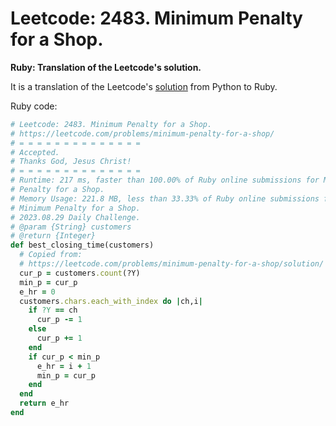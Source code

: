# Leetcode: 2483. Minimum Penalty for a Shop. 

**Ruby: Translation of the Leetcode's solution.**

It is a translation of the Leetcode's [solution](https://leetcode.com/problems/minimum-penalty-for-a-shop/solution/) from Python to Ruby.

Ruby code:
```Ruby
# Leetcode: 2483. Minimum Penalty for a Shop. 
# https://leetcode.com/problems/minimum-penalty-for-a-shop/
# = = = = = = = = = = = = = =
# Accepted.
# Thanks God, Jesus Christ!
# = = = = = = = = = = = = = =
# Runtime: 217 ms, faster than 100.00% of Ruby online submissions for Minimum
# Penalty for a Shop.
# Memory Usage: 221.8 MB, less than 33.33% of Ruby online submissions for
# Minimum Penalty for a Shop.
# 2023.08.29 Daily Challenge.
# @param {String} customers
# @return {Integer}
def best_closing_time(customers)
  # Copied from:
  # https://leetcode.com/problems/minimum-penalty-for-a-shop/solution/
  cur_p = customers.count(?Y)
  min_p = cur_p
  e_hr = 0
  customers.chars.each_with_index do |ch,i|
    if ?Y == ch
      cur_p -= 1
    else
      cur_p += 1
    end
    if cur_p < min_p
      e_hr = i + 1
      min_p = cur_p
    end
  end
  return e_hr
end
```
